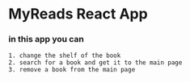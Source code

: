 # MyReads React App 

### in this app you can 
```
1. change the shelf of the book 
2. search for a book and get it to the main page 
3. remove a book from the main page
```



